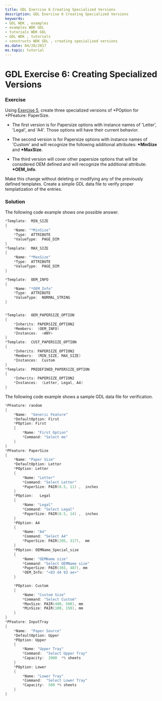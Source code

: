 ```yaml
---
title: GDL Exercise 6 Creating Specialized Versions
description: GDL Exercise 6 Creating Specialized Versions
keywords:
- GDL WDK , examples
- examples WDK GDL
- tutorials WDK GDL
- GDL WDK , tutorials
- constructs WDK GDL , creating specialized versions
ms.date: 04/20/2017
ms.topic: tutorial
---
```


# GDL Exercise 6: Creating Specialized Versions


### <a href="" id="exercise"></a> Exercise

Using [Exercise 5](gdl-exercise-5--defining-name-limits-for-different-features.md), create three specialized versions of \*POption for \*PFeature: PaperSize.

-   The first version is for Papersize options with instance names of 'Letter', 'Legal', and 'A4'. Those options will have their current behavior.

-   The second version is for Papersize options with instance names of 'Custom' and will recognize the following additional attributes: **\*MinSize** and **\*MaxSize**.

-   The third version will cover other papersize options that will be considered OEM defined and will recognize the additional attribute: **\*OEM\_Info**.

Make this change without deleting or modifying any of the previously defined templates. Create a simple GDL data file to verify proper templatization of the entries.

### <a href="" id="solution"></a> Solution

The following code example shows one possible answer.

```cpp
*Template:  MIN_SIZE
{
    *Name: "*MinSize"
    *Type:  ATTRIBUTE
    *ValueType:  PAGE_DIM
}
*Template:  MAX_SIZE
{
    *Name: "*MaxSize"
    *Type:  ATTRIBUTE
    *ValueType:  PAGE_DIM
}

*Template:  OEM_INFO
{
    *Name: "*OEM_Info"
    *Type:  ATTRIBUTE
    *ValueType:  NORMAL_STRING
}


*Template:  OEM_PAPERSIZE_OPTION
{
    *Inherits: PAPERSIZE_OPTION2
    *Members:  (OEM_INFO)
    *Instances:  <ANY>
}
*Template:  CUST_PAPERSIZE_OPTION
{
    *Inherits: PAPERSIZE_OPTION2
    *Members:  (MIN_SIZE, MAX_SIZE)
    *Instances:  Custom
}
*Template:  PREDEFINED_PAPERSIZE_OPTION
{
    *Inherits: PAPERSIZE_OPTION2
    *Instances:  (Letter, Legal, A4)
}
```

The following code example shows a sample GDL data file for verification.

```cpp
*PFeature: random
{
    *Name:  "Generic Feature"
    *DefaultOption: First
    *POption: First
    {
        *Name: "First Option"
        *Command: "Select me"
    }
}
*PFeature: PaperSize
{
    *Name: "Paper Size"
    *DefaultOption: Letter
    *POption: Letter
    {
        *Name: "Letter"
        *Command: "Select Letter"
        *PaperSize: PAIR(8.5, 11) ,  inches
    }
    *POption:   Legal
    {
        *Name: "Legal"
        *Command: "Select Legal"
        *PaperSize: PAIR(8.5, 14) ,  inches
    }
    *POption: A4
    {
        *Name: "A4"
        *Command: "Select A4"
        *PaperSize: PAIR(205, 317),  mm
    }
    *POption: OEMName_Special_size
    {
        *Name: "OEMName size"
        *Command: "Select OEMName size"
        *PaperSize: PAIR(365, 487), mm
        *OEM_Info: "<83 d4 93 ae>"
    }

    *POption: Custom
    {
        *Name: "Custom Size"
        *Command: "Select Custom"
        *MaxSize: PAIR(400, 500), mm
        *MinSize: PAIR(100, 150), mm
    }
}
*PFeature: InputTray
{
    *Name:  "Paper Source"
    *DefaultOption: Upper
    *POption: Upper
    {
        *Name: "Upper Tray"
        *Command:  "Select Upper Tray"
        *Capacity:  2000  *% sheets
    }
    *POption: Lower
    {
        *Name: "Lower Tray"
        *Command:  "Select Lower Tray"
        *Capacity:  500 *% sheets
    }
}
```

 

 




